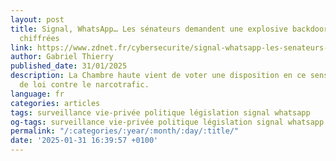 ```yaml
---
layout: post
title: Signal, WhatsApp… Les sénateurs demandent une explosive backdoor dans les messageries
  chiffrées
link: https://www.zdnet.fr/cybersecurite/signal-whatsapp-les-senateurs-demandent-une-explosive-backdoor-dans-les-messageries-chiffrees-405423.htm
author: Gabriel Thierry
published_date: 31/01/2025
description: La Chambre haute vient de voter une disposition en ce sens dans la proposition
  de loi contre le narcotrafic.
language: fr
categories: articles
tags: surveillance vie-privée politique législation signal whatsapp
og-tags: surveillance vie-privée politique législation signal whatsapp
permalink: "/:categories/:year/:month/:day/:title/"
date: '2025-01-31 16:39:57 +0100'
---
```

